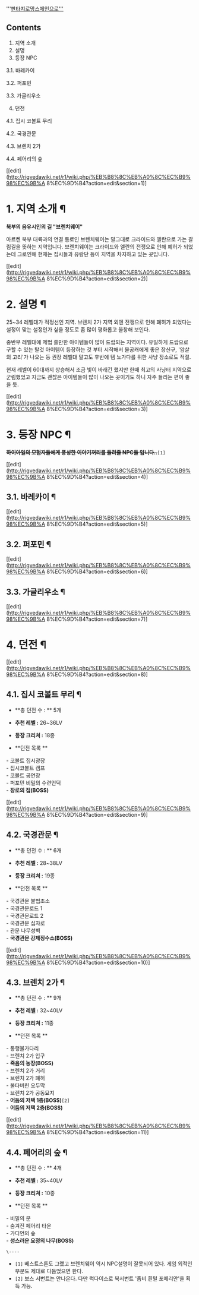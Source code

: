 '''[판타지로망스메인으로'''](%ED%8C%90%ED%83%80%EC%A7%80%EB%A1%9C%EB%A7%9D%EC%8A%A4.md)

  

## Contents

    

1. 지역 소개 
2. 설명 
3. 등장 NPC 
    

3.1. 바레카이

3.2. 퍼포민

3.3. 가글리우소

4. 던전 
    

4.1. 집시 코볼트 무리

4.2. 국경관문

4.3. 브렌치 2가

4.4. 페어리의 숲

[[edit](http://rigvedawiki.net/r1/wiki.php/%EB%B8%8C%EB%A0%8C%EC%B9%98%EC%9B%A
8%EC%9D%B4?action=edit&section=1)]

# 1. 지역 소개 ¶

  

**북부의 음유시인의 길 "브렌치웨이"**

  

아르켄 북부 대륙과의 연결 통로인 브렌치웨이는 말그대로 크라이드와 엘란으로 가는 갈림길을 뜻하는 지역입니다. 브렌치웨이는 크라이드와 엘란의
전쟁으로 인해 폐허가 되었는데 그로인해 현재는 집시들과 유랑단 등이 지역을 차지하고 있는 곳입니다.

  

[[edit](http://rigvedawiki.net/r1/wiki.php/%EB%B8%8C%EB%A0%8C%EC%B9%98%EC%9B%A
8%EC%9D%B4?action=edit&section=2)]

# 2. 설명 ¶

  

25~34 레벨대가 적정선인 지역. 브렌치 2가 지역 외엔 전쟁으로 인해 폐허가 되었다는 설정이 맞는 설정인가 싶을 정도로 좀 많이 평화롭고
울창해 보인다.

  

중반부 레벨대에 제법 쓸만한 아이템들이 많이 드랍되는 지역이다. 유일하게 드랍으로 구할 수 있는 탈것 아이템이 등장하는 것 부터 시작해서
물공캐에게 좋은 장신구, '암살의 고리'가 나오는 등 권장 레벨대 말고도 후반에 템 노가다를 위한 사냥 장소로도 적절.

  

현재 레벨이 60대까지 상승해서 조금 빛이 바래긴 했지만 한때 최고의 사냥터 지역으로 군림했었고 지금도 괜찮은 아이템들이 많이 나오는
곳이기도 하니 자주 들리는 편이 좋을 듯.

  

[[edit](http://rigvedawiki.net/r1/wiki.php/%EB%B8%8C%EB%A0%8C%EC%B9%98%EC%9B%A
8%EC%9D%B4?action=edit&section=3)]

# 3. 등장 NPC ¶

<del>**하이아일의 모험자들에게 풍성한 이야기꺼리를 들려줄 NPC들 입니다..**</del>`[1]`

  

[[edit](http://rigvedawiki.net/r1/wiki.php/%EB%B8%8C%EB%A0%8C%EC%B9%98%EC%9B%A
8%EC%9D%B4?action=edit&section=4)]

## 3.1. 바레카이 ¶

  

[[edit](http://rigvedawiki.net/r1/wiki.php/%EB%B8%8C%EB%A0%8C%EC%B9%98%EC%9B%A
8%EC%9D%B4?action=edit&section=5)]

## 3.2. 퍼포민 ¶

  

[[edit](http://rigvedawiki.net/r1/wiki.php/%EB%B8%8C%EB%A0%8C%EC%B9%98%EC%9B%A
8%EC%9D%B4?action=edit&section=6)]

## 3.3. 가글리우소 ¶

  

[[edit](http://rigvedawiki.net/r1/wiki.php/%EB%B8%8C%EB%A0%8C%EC%B9%98%EC%9B%A
8%EC%9D%B4?action=edit&section=7)]

# 4. 던전 ¶

  

[[edit](http://rigvedawiki.net/r1/wiki.php/%EB%B8%8C%EB%A0%8C%EC%B9%98%EC%9B%A
8%EC%9D%B4?action=edit&section=8)]

## 4.1. 집시 코볼트 무리 ¶

  * **총 던전 수 : ** 5개
  * **추천 레벨 :** 26~36LV
  * **등장 크리쳐 :** 18종  

  * **던전 목록 **  

\- 코볼트 집시광장  
\- 집시코볼트 캠프  
\- 코볼트 공연장  
\- 퍼포민 비밀의 수련언덕  
\- **장로의 집(BOSS)**

[[edit](http://rigvedawiki.net/r1/wiki.php/%EB%B8%8C%EB%A0%8C%EC%B9%98%EC%9B%A
8%EC%9D%B4?action=edit&section=9)]

## 4.2. 국경관문 ¶

  * **총 던전 수 : ** 6개
  * **추천 레벨 :** 28~38LV
  * **등장 크리쳐 :** 19종  

  * **던전 목록 **  

\- 국경관문 불법초소  
\- 국경관문로드 1  
\- 국경관문로드 2  
\- 국경관문 십자로  
\- 관문 나무성벽  
\- **국경관문 강제징수소(BOSS)**

[[edit](http://rigvedawiki.net/r1/wiki.php/%EB%B8%8C%EB%A0%8C%EC%B9%98%EC%9B%A
8%EC%9D%B4?action=edit&section=10)]

## 4.3. 브렌치 2가 ¶

  * **총 던전 수 : ** 9개
  * **추천 레벨 :** 32~40LV
  * **등장 크리쳐 :** 11종  

  * **던전 목록 **  

\- 통행불가다리  
\- 브렌치 2가 입구  
\- **죽음의 농장(BOSS)**  
\- 브렌치 2가 거리  
\- 브렌치 2가 폐허  
\- 불타버린 오두막  
\- 브렌치 2가 공동묘지  
\- **어둠의 저택 1층(BOSS)**`[2]`  
\- **어둠의 저택 2층(BOSS)**

[[edit](http://rigvedawiki.net/r1/wiki.php/%EB%B8%8C%EB%A0%8C%EC%B9%98%EC%9B%A
8%EC%9D%B4?action=edit&section=11)]

## 4.4. 페어리의 숲 ¶

  * **총 던전 수 : ** 4개
  * **추천 레벨 :** 35~40LV
  * **등장 크리쳐 :** 10종  

  * **던전 목록 **  

\- 비밀의 문  
\- 숨겨진 페어리 타운  
\- 가디언의 숲  
\- **성스러운 요정의 나무(BOSS)**

`\----`

  * `[1]` 베스트스톤도 그랬고 브렌치웨이 역시 NPC설명이 잘못되어 있다. 게임 외적인 부분도 제대로 다듬었으면 한다. 
  * `[2]` 보스 서번트는 안나온다. 다만 럭다이스로 북서번트 '좀비 흰털 포메리안'을 획득 가능.

